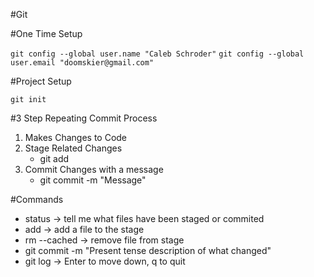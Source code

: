 #Git


#One Time Setup

 `git config --global user.name "Caleb Schroder"`
 `git config --global user.email "doomskier@gmail.com"`

 #Project Setup

`git init`

#3 Step Repeating Commit Process
1. Makes Changes to Code
2. Stage Related Changes
    * git add
3. Commit Changes with a message
    * git commit -m "Message"

#Commands

* status -> tell me what files have been staged or commited
* add -> add a file to the stage
* rm --cached -> remove file from stage
* git commit -m "Present tense description of what changed"
* git log -> Enter to move down, q to quit